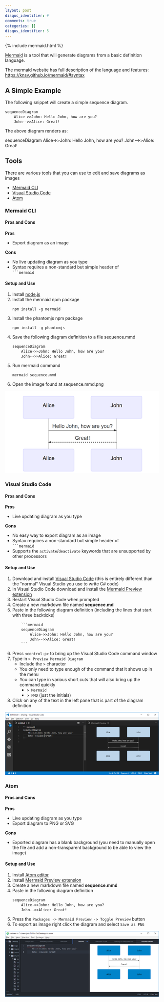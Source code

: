 ```yaml
---
layout: post
disqus_identifier: #
comments: true
categories: []
disqus_identifier: 5
---
```


{% include mermaid.html %}

[Mermaid](https://knsv.github.io/mermaid/) is a tool that will generate diagrams from a basic definition language.  

The mermaid website has full description of the language and features:  https://knsv.github.io/mermaid/#syntax

## A Simple Example

The following snippet will create a simple sequence diagram.

```
sequenceDiagram
    Alice->>John: Hello John, how are you?
    John-->>Alice: Great!
```

The above diagram renders as:

<div class="mermaid">
sequenceDiagram
    Alice->>John: Hello John, how are you?
    John-->>Alice: Great!
</div>

## Tools

There are various tools that you can use to edit and save diagrams as images
* [Mermaid CLI](#mermaid-cli)
* [Visual Studio Code](#visual-studio-code)
* [Atom](#atom)

### Mermaid CLI
#### Pros and Cons

**Pros**
* Export diagram as an image

**Cons**
* No live updating diagram as you type
* Syntax requires a non-standard but simple header of <code> ```mermaid </code>

#### Setup and Use
1. Install [node.js](https://nodejs.org/en/download/)
1. Install the mermaid npm package
    ```
    npm install -g mermaid
    ```
1. Install the phantomjs npm package
    ```
    npm install -g phantomjs
    ```
1. Save the following diagram definition to a file sequence.mmd
    ```
    sequenceDiagram
        Alice->>John: Hello John, how are you?
        John-->>Alice: Great!
    ```
1. Run mermaid command
    ```
    mermaid sequence.mmd
    ```
1. Open the image found at sequence.mmd.png

![sequence.mmd.png](/images/posts/2017-12-10-Diagraming-with-Mermaid/sequence_cli.png)

### Visual Studio Code

#### Pros and Cons

**Pros**
* Live updating diagram as you type

**Cons**
* No easy way to export diagram as an image
* Syntax requires a non-standard but simple header of <code> ```mermaid </code>
* Supports the `activate`/`deactivate` keywords that are unsupported by other processors

#### Setup and Use

1. Download and install [Visual Studio Code](https://code.visualstudio.com/) (this is entirely different than the "normal" Visual Studio you use to write C# code)
1. In Visual Studio Code download and install the [Mermaid Preview extension](https://marketplace.visualstudio.com/items?itemName=vstirbu.vscode-mermaid-preview)
1. Restart Visual Studio Code when prompted
1. Create a new markdown file named **sequence.md**
1. Paste in the following diagram definition (including the lines that start with three backticks)
    ```
        ```mermaid
        sequenceDiagram
            Alice->>John: Hello John, how are you?
            John-->>Alice: Great!
        ```
    ```
1. Press `<control-p>` to bring up the Visual Studio Code command window
1. Type in `> Preview Mermaid Diagram` 
    * Include the `>` character
    * You only need to type enough of the command that it shows up in the menu
    * You can type in various short cuts that will also bring up the command quickly
        * `> Mermaid`
        * `> PMD` (just the initials)
1. Click on any of the text in the left pane that is part of the diagram definition

![Sample Diagram in Visual Studio](/images/posts/2017-12-10-Diagraming-with-Mermaid/sequence_vs.png)

### Atom

#### Pros and Cons
**Pros**
* Live updating diagram as you type
* Export diagram to PNG or SVG

**Cons**
* Exported diagram has a blank background (you need to manually open the file and add a non-transparent background to be able to view the image)

#### Setup and Use

1. Install [Atom editor](https://flight-manual.atom.io/getting-started/sections/installing-atom/)
1. Install [Mermaid Preview extension](https://atom.io/packages/atom-mermaid)
1. Create a new markdown file named **sequence.mmd**
1. Paste in the following diagram definition
    ```
    sequenceDiagram
        Alice->>John: Hello John, how are you?
        John-->>Alice: Great!
    ```
1. Press the `Packages -> Mermaid Preview -> Toggle Preview` button
1. To export as image right click the diagram and select `Save as PNG`

![Sample Diagram in Atom](/images/posts/2017-12-10-Diagraming-with-Mermaid/sequence_atom.png)


